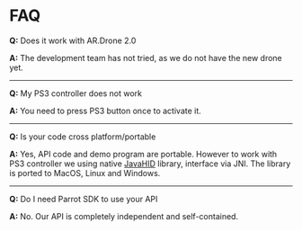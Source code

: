 # FAQ #

**Q:** Does it work with AR.Drone 2.0

**A:** The development team has not tried, as we do not have the new drone yet.


---


**Q:** My PS3 controller does not work

**A:** You need to press PS3 button once to activate it.


---


**Q:** Is your code cross platform/portable

**A:** Yes, API code and demo program are portable. However to work with PS3 controller we using native [JavaHID](http://code.google.com/p/javahidapi/) library, interface via JNI. The library is ported to MacOS, Linux and Windows.


---


**Q:** Do I need Parrot SDK to use your API

**A:** No. Our API is completely independent and self-contained.